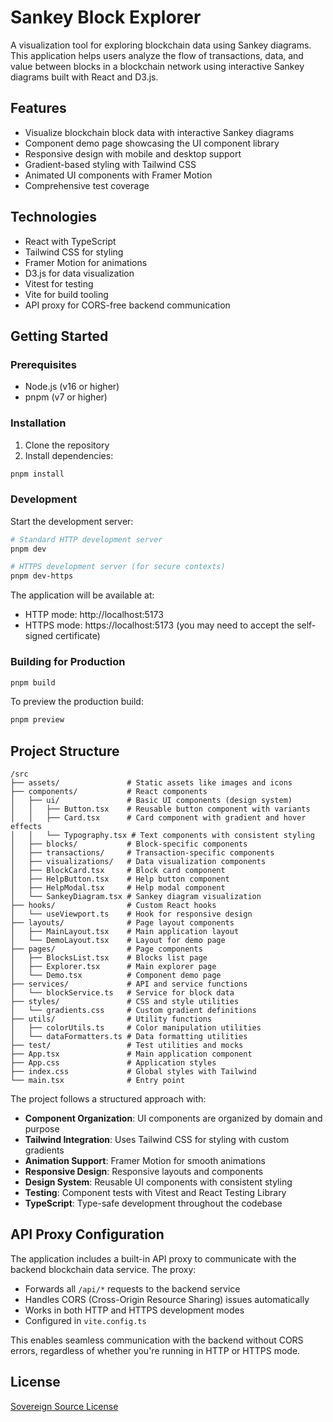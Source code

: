 # Sankey Block Explorer

A visualization tool for exploring blockchain data using Sankey diagrams. This application helps users analyze the flow of transactions, data, and value between blocks in a blockchain network using interactive Sankey diagrams built with React and D3.js.

## Features

- Visualize blockchain block data with interactive Sankey diagrams
- Component demo page showcasing the UI component library
- Responsive design with mobile and desktop support
- Gradient-based styling with Tailwind CSS
- Animated UI components with Framer Motion
- Comprehensive test coverage

## Technologies

- React with TypeScript
- Tailwind CSS for styling
- Framer Motion for animations
- D3.js for data visualization
- Vitest for testing
- Vite for build tooling
- API proxy for CORS-free backend communication

## Getting Started

### Prerequisites

- Node.js (v16 or higher)
- pnpm (v7 or higher)

### Installation

1. Clone the repository
2. Install dependencies:

```bash
pnpm install
```

### Development

Start the development server:

```bash
# Standard HTTP development server
pnpm dev

# HTTPS development server (for secure contexts)
pnpm dev-https
```

The application will be available at:
- HTTP mode: http://localhost:5173
- HTTPS mode: https://localhost:5173 (you may need to accept the self-signed certificate)

### Building for Production

```bash
pnpm build
```

To preview the production build:

```bash
pnpm preview
```

## Project Structure

```
/src
├── assets/               # Static assets like images and icons
├── components/           # React components
│   ├── ui/               # Basic UI components (design system)
│   │   ├── Button.tsx    # Reusable button component with variants
│   │   ├── Card.tsx      # Card component with gradient and hover effects
│   │   └── Typography.tsx # Text components with consistent styling
│   ├── blocks/           # Block-specific components
│   ├── transactions/     # Transaction-specific components
│   ├── visualizations/   # Data visualization components
│   ├── BlockCard.tsx     # Block card component
│   ├── HelpButton.tsx    # Help button component
│   ├── HelpModal.tsx     # Help modal component
│   └── SankeyDiagram.tsx # Sankey diagram visualization
├── hooks/                # Custom React hooks
│   └── useViewport.ts    # Hook for responsive design
├── layouts/              # Page layout components
│   ├── MainLayout.tsx    # Main application layout
│   └── DemoLayout.tsx    # Layout for demo page
├── pages/                # Page components
│   ├── BlocksList.tsx    # Blocks list page
│   ├── Explorer.tsx      # Main explorer page
│   └── Demo.tsx          # Component demo page
├── services/             # API and service functions
│   └── blockService.ts   # Service for block data
├── styles/               # CSS and style utilities
│   └── gradients.css     # Custom gradient definitions
├── utils/                # Utility functions
│   ├── colorUtils.ts     # Color manipulation utilities
│   └── dataFormatters.ts # Data formatting utilities
├── test/                 # Test utilities and mocks
├── App.tsx               # Main application component
├── App.css               # Application styles
├── index.css             # Global styles with Tailwind
└── main.tsx              # Entry point
```

The project follows a structured approach with:

- **Component Organization**: UI components are organized by domain and purpose
- **Tailwind Integration**: Uses Tailwind CSS for styling with custom gradients
- **Animation Support**: Framer Motion for smooth animations
- **Responsive Design**: Responsive layouts and components
- **Design System**: Reusable UI components with consistent styling
- **Testing**: Component tests with Vitest and React Testing Library
- **TypeScript**: Type-safe development throughout the codebase

## API Proxy Configuration

The application includes a built-in API proxy to communicate with the backend blockchain data service. The proxy:

- Forwards all `/api/*` requests to the backend service
- Handles CORS (Cross-Origin Resource Sharing) issues automatically
- Works in both HTTP and HTTPS development modes
- Configured in `vite.config.ts`

This enables seamless communication with the backend without CORS errors, regardless of whether you're running in HTTP or HTTPS mode.

## License

[Sovereign Source License](https://gitlab.com/smart-assets.io/SovereignLicense/-/raw/main/SovereignLicense.md)
